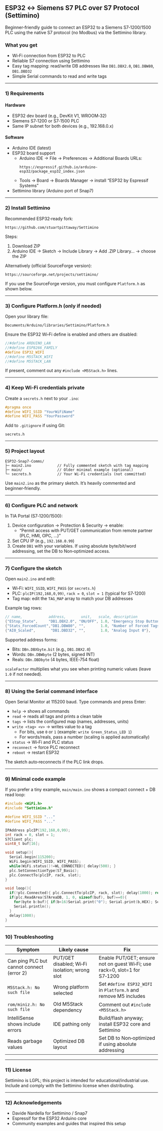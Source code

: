 ## ESP32 ↔ Siemens S7 PLC over S7 Protocol (Settimino)

Beginner‑friendly guide to connect an ESP32 to a Siemens S7‑1200/1500 PLC using the native S7 protocol (no Modbus) via the Settimino library.

### What you get
- Wi‑Fi connection from ESP32 to PLC
- Reliable S7 connection using Settimino
- Easy tag mapping: read/write DB addresses like `DB1.DBX2.0`, `DB1.DBW80`, `DB1.DBD32`
- Simple Serial commands to read and write tags

---

### 1) Requirements

#### Hardware
- ESP32 dev board (e.g., DevKit V1, WROOM‑32)
- Siemens S7‑1200 or S7‑1500 PLC
- Same IP subnet for both devices (e.g., 192.168.0.x)

#### Software
- Arduino IDE (latest)
- ESP32 board support
  - Arduino IDE → File → Preferences → Additional Boards URLs:
    ```
    https://espressif.github.io/arduino-esp32/package_esp32_index.json
    ```
  - Tools → Board → Boards Manager → install “ESP32 by Espressif Systems”
- Settimino library (Arduino port of Snap7)

---

### 2) Install Settimino

Recommended ESP32‑ready fork:

`https://github.com/stuartpittaway/Settimino`

Steps:
1. Download ZIP
2. Arduino IDE → Sketch → Include Library → Add .ZIP Library… → choose the ZIP

Alternatively (official SourceForge version):

`https://sourceforge.net/projects/settimino/`

If you use the SourceForge version, you must configure `Platform.h` as shown below.

---

### 3) Configure Platform.h (only if needed)

Open your library file:

`Documents/Arduino/libraries/Settimino/Platform.h`

Ensure the ESP32 Wi‑Fi define is enabled and others are disabled:

```cpp
//#define ARDUINO_LAN
//#define ESP8266_FAMILY
#define ESP32_WIFI
//#define M5STACK_WIFI
//#define M5STACK_LAN
```

If present, comment out any `#include <M5Stack.h>` lines.

---

### 4) Keep Wi‑Fi credentials private

Create a `secrets.h` next to your `.ino`:

```cpp
#pragma once
#define WIFI_SSID "YourWiFiName"
#define WIFI_PASS "YourPassword"
```

Add to `.gitignore` if using Git:

```
secrets.h
```

---

### 5) Project layout

```
ESP32-Snap7-Comms/
├─ main2.ino            // Fully commented sketch with tag mapping
├─ main/                // Older minimal example (optional)
└─ secrets.h            // Your Wi‑Fi credentials (not committed)
```

Use `main2.ino` as the primary sketch. It’s heavily commented and beginner‑friendly.

---

### 6) Configure PLC and network

In TIA Portal (S7‑1200/1500):
1. Device configuration → Protection & Security → enable:
   - “Permit access with PUT/GET communication from remote partner (PLC, HMI, OPC, …)”
2. Set CPU IP (e.g., `192.168.0.99`)
3. Create `DB1` with your variables. If using absolute byte/bit/word addressing, set the DB to Non‑optimized access.

---

### 7) Configure the sketch

Open `main2.ino` and edit:
- Wi‑Fi: `WIFI_SSID`, `WIFI_PASS` (or `secrets.h`)
- PLC: `plcIP(192,168,0,99)`, `rack = 0`, `slot = 1` (typical for S7‑1200)
- Tag map: edit the `TAG_MAP` array to match your DB addresses

Example tag rows:

```cpp
// name,            address,       unit,   scale, description
{"EStop_State",     "DB1.DBX2.0", "ON/OFF", 1.0, "Emergency Stop Button"},
{"Stats_ForcedCount","DB1.DBW80", "",       1.0, "Number of Forced Tags"},
{"AI0_Scaled",       "DB1.DBD32", "",       1.0, "Analog Input 0"},
```

Supported address forms:
- Bits:  `DBn.DBXbyte.bit` (e.g., `DB1.DBX2.0`)
- Words: `DBn.DBWbyte` (2 bytes, signed INT)
- Reals: `DBn.DBDbyte` (4 bytes, IEEE‑754 float)

`scaleFactor` multiplies what you see when printing numeric values (leave `1.0` if not needed).

---

### 8) Using the Serial command interface

Open Serial Monitor at 115200 baud. Type commands and press Enter:
- `help`          → shows all commands
- `read`          → reads all tags and prints a clean table
- `tags`          → lists the configured map (names, addresses, units)
- `write <tag> <v>` → writes value to a tag
  - For bits, use `0` or `1` (example: `write Green_Status_LED 1`)
  - For words/reals, pass a number (scaling is applied automatically)
- `status`        → Wi‑Fi and PLC status
- `reconnect`     → force PLC reconnect
- `reboot`        → restart ESP32

The sketch auto‑reconnects if the PLC link drops.

---

### 9) Minimal code example

If you prefer a tiny example, `main/main.ino` shows a compact connect + DB read loop:

```cpp
#include <WiFi.h>
#include "Settimino.h"

#define WIFI_SSID "..."
#define WIFI_PASS "..."

IPAddress plcIP(192,168,0,99);
int rack = 0, slot = 1;
S7Client plc;
uint8_t buf[16];

void setup(){
  Serial.begin(115200);
  WiFi.begin(WIFI_SSID, WIFI_PASS);
  while(WiFi.status()!=WL_CONNECTED){ delay(500); }
  plc.SetConnectionType(S7_Basic);
  plc.ConnectTo(plcIP, rack, slot);
}

void loop(){
  if(!plc.Connected){ plc.ConnectTo(plcIP, rack, slot); delay(1000); return; }
  if(plc.ReadArea(S7AreaDB, 1, 0, sizeof(buf), buf)==0){
    for(byte b:buf){ if(b<16)Serial.print("0"); Serial.print(b,HEX); Serial.print(" "); }
    Serial.println();
  }
  delay(1000);
}
```

---

### 10) Troubleshooting

| Symptom | Likely cause | Fix |
|---|---|---|
| Can ping PLC but cannot connect (error 2) | PUT/GET disabled; Wi‑Fi isolation; wrong slot | Enable PUT/GET; ensure not on guest Wi‑Fi; use rack=0, slot=1 for S7‑1200 |
| `M5Stack.h: No such file` | Wrong platform selected | Set `#define ESP32_WIFI` in `Platform.h` and remove M5 includes |
| `rom/miniz.h: No such file` | Old M5Stack dependency | Comment out `#include <M5Stack.h>` |
| IntelliSense shows include errors | IDE pathing only | Build/flash anyway; install ESP32 core and Settimino |
| Reads garbage values | Optimized DB layout | Set DB to Non‑optimized if using absolute addressing |

---

### 11) License

Settimino is LGPL; this project is intended for educational/industrial use. Include and comply with the Settimino license when distributing.

---

### 12) Acknowledgements

- Davide Nardella for Settimino / Snap7
- Espressif for the ESP32 Arduino core
- Community examples and guides that inspired this setup



